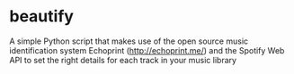 beautify
========

A simple Python script that makes use of the open source music identification system Echoprint (http://echoprint.me/) and the Spotify Web API to set the right details for each track in your music library
